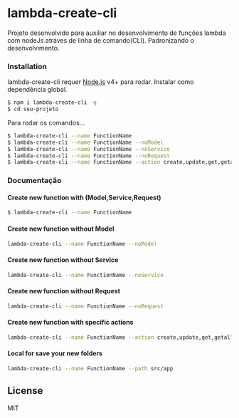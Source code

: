 # lambda-create-cli

Projeto desenvolvido para auxiliar no desenvolvimento de funções lambda com nodeJs atráves de linha de comando(CLI). Padronizando o desenvolvimento.
 
### Installation

lambda-create-cli requer [Node.js](https://nodejs.org/) v4+ para rodar.
Instalar como dependência global.

```sh
$ npm i lambda-create-cli -g
$ cd seu-projeto
```

Para rodar os comandos...

```sh
$ lambda-create-cli --name FunctionName
$ lambda-create-cli --name FunctionName --noModel
$ lambda-create-cli --name FunctionName --noService 
$ lambda-create-cli --name FunctionName --noRequest 
$ lambda-create-cli --name FunctionName --action create,update,get,getall,delete 
```

### Documentação
#### Create new function with (Model,Service,Request)

```sh 
$ lambda-create-cli --name FunctionName
```

#### Create new function without Model
```sh 
lambda-create-cli --name FunctionName --noModel
```
#### Create new function without Service
```sh
lambda-create-cli --name FunctionName --noService
```
#### Create new function without Request
```sh
lambda-create-cli --name FunctionName --noRequest
```
#### Create new function with specific actions
```sh
lambda-create-cli --name FunctionName --action create,update,get,getall,delete
```
#### Local for save your new folders
```sh
lambda-create-cli --name FunctionName --path src/app
```

License
----
MIT